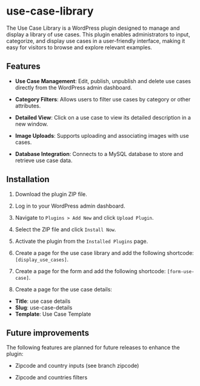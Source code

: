 # use-case-library

The Use Case Library is a WordPress plugin designed to manage and display a library of use cases. This plugin enables administrators to input, categorize, and display use cases in a user-friendly interface, making it easy for visitors to browse and explore relevant examples.

## Features 

- **Use Case Management**: Edit, publish, unpublish and delete use cases directly from the WordPress admin dashboard.

- **Category Filters**: Allows users to filter use cases by category or other attributes.

- **Detailed View**: Click on a use case to view its detailed description in a new window.

- **Image Uploads**: Supports uploading and associating images with use cases.

- **Database Integration**: Connects to a MySQL database to store and retrieve use case data.

## Installation

1. Download the plugin ZIP file.

2. Log in to your WordPress admin dashboard.

3. Navigate to ```Plugins > Add New``` and click ```Upload Plugin```.

4. Select the ZIP file and click ```Install Now```.

5. Activate the plugin from the ```Installed Plugins``` page.

6. Create a page for the use case library and add the following shortcode: ```[display_use_cases]```.

7. Create a page for the form and add the following shortcode: ```[form-use-case]```.

8. Create a page for the use case details:
- **Title**: use case details
- **Slug**: use-case-details
- **Template**: Use Case Template

## Future improvements 

The following features are planned for future releases to enhance the plugin:

- Zipcode and country inputs (see branch zipcode)

- Zipcode and countries filters